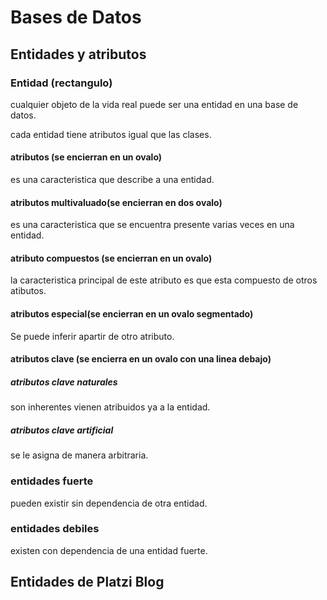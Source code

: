 # Bases de Datos

## Entidades y atributos

### Entidad (rectangulo)

cualquier objeto de la vida real puede ser una entidad en una base de datos.

cada entidad tiene atributos igual que las clases.

#### atributos (se encierran en un ovalo)

es una caracteristica que describe a una entidad.

#### atributos multivaluado(se encierran en dos ovalo)

es una caracteristica que se encuentra presente varias veces en una entidad.

#### atributo compuestos (se encierran en un ovalo)

la caracteristica principal de este atributo es que esta compuesto de otros atibutos.

#### atributos especial(se encierran en un ovalo segmentado)

Se puede inferir apartir de otro atributo.

#### atributos clave (se encierra en un ovalo con una linea debajo)

##### atributos clave naturales

son inherentes vienen atribuidos ya a la entidad.

##### atributos clave artificial

se le asigna de manera arbitraria.

### entidades fuerte

pueden existir sin dependencia de otra entidad.

### entidades debiles

existen con dependencia de una entidad fuerte.

## Entidades de Platzi Blog

### 

